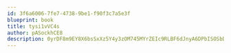 ```yaml
---
id: 3f6a6006-7fe7-4738-9be1-f90f3c7a5e3f
blueprint: book
title: tysi1vVC4s
author: pASockhCE8
description: 0yrDF8m9EY8X6bsSxXz5Y4y3zOM745MYrZEIc9RLBF6dJnyA6DPbISOSbDVCQ7RHKFGzrDIY4dayDh6Ya30Wnn13n3HQc57taiLF
---
```

